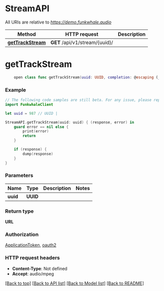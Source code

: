# StreamAPI

All URIs are relative to *https://demo.funkwhale.audio*

Method | HTTP request | Description
------------- | ------------- | -------------
[**getTrackStream**](StreamAPI.md#gettrackstream) | **GET** /api/v1/stream/{uuid}/ | 


# **getTrackStream**
```swift
    open class func getTrackStream(uuid: UUID, completion: @escaping (_ data: URL?, _ error: Error?) -> Void)
```



### Example
```swift
// The following code samples are still beta. For any issue, please report via http://github.com/OpenAPITools/openapi-generator/issues/new
import FunkwhaleClient

let uuid = 987 // UUID | 

StreamAPI.getTrackStream(uuid: uuid) { (response, error) in
    guard error == nil else {
        print(error)
        return
    }

    if (response) {
        dump(response)
    }
}
```

### Parameters

Name | Type | Description  | Notes
------------- | ------------- | ------------- | -------------
 **uuid** | **UUID** |  | 

### Return type

**URL**

### Authorization

[ApplicationToken](../README.md#ApplicationToken), [oauth2](../README.md#oauth2)

### HTTP request headers

 - **Content-Type**: Not defined
 - **Accept**: audio/mpeg

[[Back to top]](#) [[Back to API list]](../README.md#documentation-for-api-endpoints) [[Back to Model list]](../README.md#documentation-for-models) [[Back to README]](../README.md)

